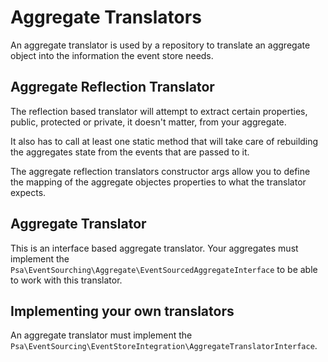 # Aggregate Translators

An aggregate translator is used by a repository to translate an aggregate object into the information the event store needs.

## Aggregate Reflection Translator

The reflection based translator will attempt to extract certain properties, public, protected or private, it doesn't matter, from your aggregate.

It also has to call at least one static method that will take care of rebuilding the aggregates state from the events that are passed to it. 

The aggregate reflection translators constructor args allow you to define the mapping of the aggregate objectes properties to what the translator expects.

## Aggregate Translator

This is an interface based aggregate translator. Your aggregates must implement the `Psa\EventSourching\Aggregate\EventSourcedAggregateInterface` to be able to work with this translator.

## Implementing your own translators

An aggregate translator must implement the `Psa\EventSourcing\EventStoreIntegration\AggregateTranslatorInterface`.

